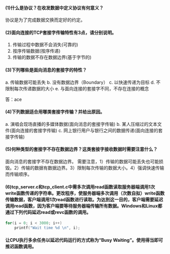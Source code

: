 #### (1)什么是协议？在收发数据中定义协议有何意义？

协议是为了完成数据交换而定好的约定。

#### (2)面向连接的TCP套接字传输特性有3点，请分别说明。
1. 传输过程中数据不会消失(可靠的)
2. 按序传输数据(按序传递)
3. 传输的数据不存在数据边界(基于字节的)
#### (3)下列哪些是面向消息的套接字的特性？
a. 传输数据可能丢失
b. 没有数据边界（Boundary）
c. 以快速传递为目标
d. 不限制每次传递数据的大小
e. 与面向连接的套接字不同，不存在连接的概念

答：ace

#### (4)下列数据适合用哪类套接字传输？并给出原因。
a. 演唱会现场直播的多媒体数据(面向消息的套接字传输)
b. 某人压缩过的文本文件(面向连接的套接字传输)
c. 网上银行用户与银行之间的数据传递(面向连接的套接字传输)

#### (5)何种类型的套接字不存在数据边界？这类套接字接收数据时需要注意什么？

面向消息的套接字不存在数据边界。
需要注意，1）传输的数据可能丢失也可能损毁。2）传输的数据有数据边界。3）限制每次传输的数据大小。4）强调快速传输而传输顺序。

#### (6)tcp_server.c和tcp_client.c中需多次调用read函数读取服务器端调用1次write函数传递的字符串。更改程序，使服务器端多次调用（次数自拟）write函数传输数据，客户端调用1次read函数进行读取。为达到这一目的，客户端需要延迟调用read函数，因为客户端要等待服务器端传输所有数据。Windows和Linux都通过下列代码延迟read或revc函数的调用。
```c
for(i = 0; i < 3000; i++)
    printf("Wait time %d \n", i);
```
#### 让CPU执行多余任务以延迟代码运行的方式称为“Busy Waiting”。使用得当即可推迟函数调用。